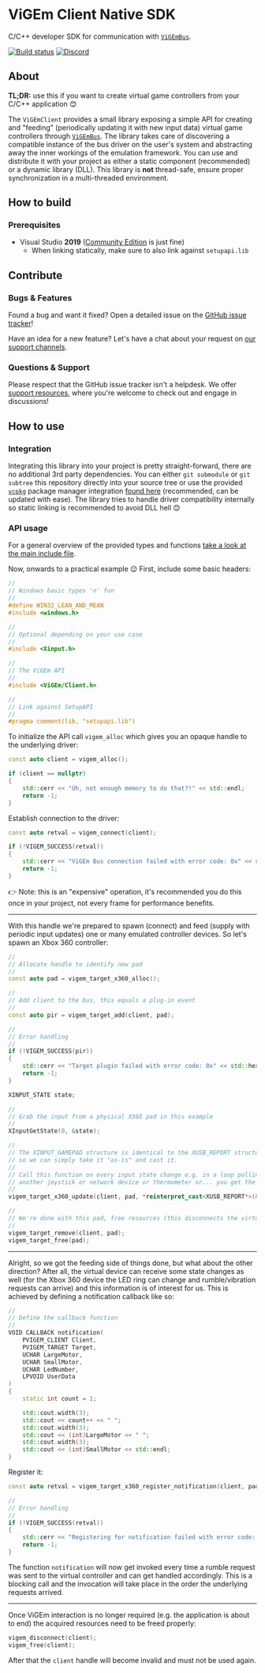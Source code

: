 # ViGEm Client Native SDK

C/C++ developer SDK for communication with [`ViGEmBus`](https://github.com/nefarius/ViGEmBus).

[![Build status](https://ci.appveyor.com/api/projects/status/k806d3m2egjr0j56?svg=true)](https://ci.appveyor.com/project/nefarius/vigemclient) [![Discord](https://img.shields.io/discord/346756263763378176.svg)](https://discord.nefarius.at)

## About

**TL;DR:** use this if you want to create virtual game controllers from your C/C++ application 😊

The `ViGEmClient` provides a small library exposing a simple API for creating and "feeding" (periodically updating it with new input data) virtual game controllers through [`ViGEmBus`](https://github.com/nefarius/ViGEmBus). The library takes care of discovering a compatible instance of the bus driver on the user's system and abstracting away the inner workings of the emulation framework. You can use and distribute it with your project as either a static component (recommended) or a dynamic library (DLL). This library is **not** thread-safe, ensure proper synchronization in a multi-threaded environment.

## How to build

### Prerequisites

- Visual Studio **2019** ([Community Edition](https://www.visualstudio.com/thank-you-downloading-visual-studio/?sku=Community&rel=16) is just fine)
  - When linking statically, make sure to also link against `setupapi.lib`

## Contribute

### Bugs & Features

Found a bug and want it fixed? Open a detailed issue on the [GitHub issue tracker](../../issues)!

Have an idea for a new feature? Let's have a chat about your request on [our support channels](https://docs.nefarius.at/Community-Support/).

### Questions & Support

Please respect that the GitHub issue tracker isn't a helpdesk. We offer [support resources](https://docs.nefarius.at/Community-Support/), where you're welcome to check out and engage in discussions!

## How to use

### Integration

Integrating this library into your project is pretty straight-forward, there are no additional 3rd party dependencies. You can either `git submodule` or `git subtree` this repository directly into your source tree or use the provided [`vcpkg`](https://github.com/microsoft/vcpkg) package manager integration [found here](https://github.com/nefarius/ViGEmClient.vcpkg) (recommended, can be updated with ease). The library tries to handle driver compatibility internally so static linking is recommended to avoid DLL hell 😊

### API usage

For a general overview of the provided types and functions [take a look at the main include file](./include/ViGEm/Client.h).

Now, onwards to a practical example 😉 First, include some basic headers:

```cpp
//
// Windows basic types 'n' fun
//
#define WIN32_LEAN_AND_MEAN
#include <windows.h>

//
// Optional depending on your use case
//
#include <Xinput.h>

//
// The ViGEm API
//
#include <ViGEm/Client.h>

//
// Link against SetupAPI
//
#pragma comment(lib, "setupapi.lib")
```

To initialize the API call `vigem_alloc` which gives you an opaque handle to the underlying driver:

```cpp
const auto client = vigem_alloc();

if (client == nullptr)
{
    std::cerr << "Uh, not enough memory to do that?!" << std::endl;
    return -1;
}
```

Establish connection to the driver:

```cpp
const auto retval = vigem_connect(client);

if (!VIGEM_SUCCESS(retval))
{
    std::cerr << "ViGEm Bus connection failed with error code: 0x" << std::hex << retval << std::endl;
    return -1;
}
```

👉 Note: this is an "expensive" operation, it's recommended you do this once in your project, not every frame for performance benefits.

---

With this handle we're prepared to spawn (connect) and feed (supply with periodic input updates) one or many emulated controller devices. So let's spawn an Xbox 360 controller:

```cpp
//
// Allocate handle to identify new pad
//
const auto pad = vigem_target_x360_alloc();

//
// Add client to the bus, this equals a plug-in event
//
const auto pir = vigem_target_add(client, pad);

//
// Error handling
//
if (!VIGEM_SUCCESS(pir))
{
    std::cerr << "Target plugin failed with error code: 0x" << std::hex << pir << std::endl;
    return -1;
}

XINPUT_STATE state;

//
// Grab the input from a physical X36ß pad in this example
//
XInputGetState(0, &state);

//
// The XINPUT_GAMEPAD structure is identical to the XUSB_REPORT structure
// so we can simply take it "as-is" and cast it.
//
// Call this function on every input state change e.g. in a loop polling
// another joystick or network device or thermometer or... you get the idea.
//
vigem_target_x360_update(client, pad, *reinterpret_cast<XUSB_REPORT*>(&state.Gamepad));

//
// We're done with this pad, free resources (this disconnects the virtual device)
//
vigem_target_remove(client, pad);
vigem_target_free(pad);
```

---

Alright, so we got the feeding side of things done, but what about the other direction? After all, the virtual device can receive some state changes as well (for the Xbox 360 device the LED ring can change and rumble/vibration requests can arrive) and this information is of interest for us. This is achieved by defining a notification callback like so:

```cpp
//
// Define the callback function
//
VOID CALLBACK notification(
    PVIGEM_CLIENT Client,
    PVIGEM_TARGET Target,
    UCHAR LargeMotor,
    UCHAR SmallMotor,
    UCHAR LedNumber,
    LPVOID UserData
)
{
    static int count = 1;

    std::cout.width(3);
    std::cout << count++ << " ";
    std::cout.width(3);
    std::cout << (int)LargeMotor << " ";
    std::cout.width(3);
    std::cout << (int)SmallMotor << std::endl;
}
```

Register it:

```cpp
const auto retval = vigem_target_x360_register_notification(client, pad, &notification, nullptr);

//
// Error handling
//
if (!VIGEM_SUCCESS(retval))
{
    std::cerr << "Registering for notification failed with error code: 0x" << std::hex << retval << std::endl;
    return -1;
}
```

The function `notification` will now get invoked every time a rumble request was sent to the virtual controller and can get handled accordingly. This is a blocking call and the invocation will take place in the order the underlying requests arrived.

---

Once ViGEm interaction is no longer required (e.g. the application is about to end) the acquired resources need to be freed properly:

```cpp
vigem_disconnect(client);
vigem_free(client);
```

After that the `client` handle will become invalid and must not be used again.
